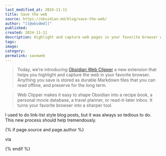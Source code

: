 ```yaml
---
last_modified_at: 2024-11-11
title: Save the web
source: https://obsidian.md/blog/save-the-web/
author: "[[@obsdmd]]"
published: 
created: 2024-11-11
description: Highlight and capture web pages in your favorite browser with the new Obsidian Web Clipper extension.
tags: 
image: 
category: 
permalink: saveweb
---
```

> Today, we’re introducing [Obsidian Web Clipper](https://obsidian.md/clipper) a new extension that helps you highlight and capture the web in your favorite browser. Anything you save is stored as durable Markdown files that you can read offline, and preserve for the long term.

> Web Clipper makes it easy to shape Obsidian into a recipe book, a personal movie database, a travel planner, or read-it-later inbox. It turns your favorite browser into a sharper tool.

I used to do link-list style blog posts, but it was always so tedious to do. This new process should help tremendously. 

{% if page.source and page.author %}
  <p>via <a href=""></a></p>
{% endif %}